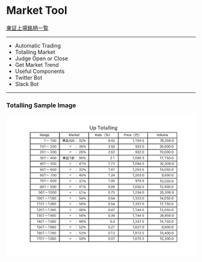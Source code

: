 # Market Tool

[東証上場銘柄一覧](https://www.jpx.co.jp/markets/statistics-equities/misc/01.html)

***

 - Automatic Trading
 - Totalling Market
 - Judge Open or Close
 - Get Market Trend
 - Useful Components
 - Twitter Bot
 - Slack Bot

***

### Totalling Sample Image

![totalling sample image](./images/totalling_sample.png)
